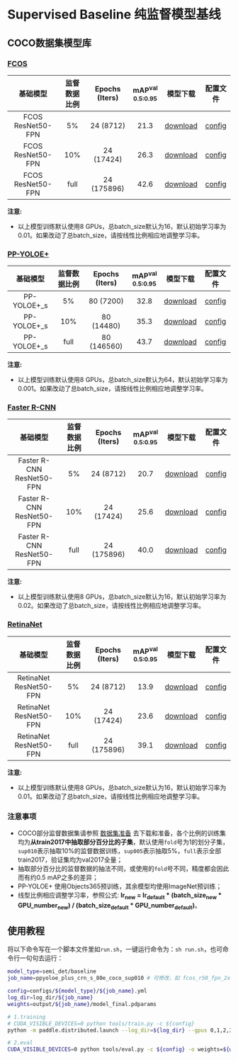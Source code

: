 # Supervised Baseline 纯监督模型基线

## COCO数据集模型库

### [FCOS](../../fcos)

|  基础模型          |    监督数据比例   |    Epochs (Iters)  | mAP<sup>val<br>0.5:0.95 |  模型下载  |   配置文件   |
| :---------------: | :-------------: | :---------------: |:---------------------: |:--------: | :---------: |
| FCOS ResNet50-FPN |        5%       |    24 (8712)      |       21.3        | [download](https://paddledet.bj.bcebos.com/models/fcos_r50_fpn_2x_coco_sup005.pdparams) | [config](fcos_r50_fpn_2x_coco_sup005.yml) |
| FCOS ResNet50-FPN |        10%      |    24 (17424)     |       26.3        | [download](https://paddledet.bj.bcebos.com/models/fcos_r50_fpn_2x_coco_sup010.pdparams) | [config](fcos_r50_fpn_2x_coco_sup010.yml) |
| FCOS ResNet50-FPN |        full     |    24 (175896)    |       42.6        | [download](https://paddledet.bj.bcebos.com/models/fcos_r50_fpn_iou_multiscale_2x_coco.pdparams) | [config](../../fcos/fcos_r50_fpn_iou_multiscale_2x_coco.yml) |

**注意:**
  - 以上模型训练默认使用8 GPUs，总batch_size默认为16，默认初始学习率为0.01。如果改动了总batch_size，请按线性比例相应地调整学习率。


### [PP-YOLOE+](../../ppyoloe)

|  基础模型          |    监督数据比例   |    Epochs (Iters)  |   mAP<sup>val<br>0.5:0.95 |  模型下载  |   配置文件   |
| :---------------: | :-------------: | :---------------: | :---------------------: |:--------: | :---------: |
| PP-YOLOE+_s       |        5%       |    80 (7200)      |       32.8       | [download](https://paddledet.bj.bcebos.com/models/ppyoloe_plus_crn_s_80e_coco_sup005.pdparams) | [config](ppyoloe_plus_crn_s_80e_coco_sup005.yml) |
| PP-YOLOE+_s       |        10%      |    80 (14480)     |       35.3       | [download](https://paddledet.bj.bcebos.com/models/ppyoloe_plus_crn_s_80e_coco_sup010.pdparams) | [config](ppyoloe_plus_crn_s_80e_coco_sup010.yml) |
| PP-YOLOE+_s       |        full     |    80 (146560)    |       43.7       | [download](https://paddledet.bj.bcebos.com/models/ppyoloe_plus_crn_s_80e_coco.pdparams) | [config](../../ppyoloe/ppyoloe_plus_crn_s_80e_coco.yml) |

**注意:**
  - 以上模型训练默认使用8 GPUs，总batch_size默认为64，默认初始学习率为0.001。如果改动了总batch_size，请按线性比例相应地调整学习率。


### [Faster R-CNN](../../faster_rcnn)

|  基础模型          |    监督数据比例   |    Epochs (Iters)  |  mAP<sup>val<br>0.5:0.95 |  模型下载  |   配置文件   |
| :---------------: | :-------------: | :---------------: | :---------------------: |:--------: | :---------: |
| Faster R-CNN ResNet50-FPN |    5%   |    24 (8712)      |       20.7      | [download](https://paddledet.bj.bcebos.com/models/faster_rcnn_r50_fpn_2x_coco_sup005.pdparams) | [config](faster_rcnn_r50_fpn_2x_coco_sup005.yml) |
| Faster R-CNN ResNet50-FPN |    10%  |    24 (17424)     |       25.6      | [download](https://paddledet.bj.bcebos.com/models/faster_rcnn_r50_fpn_2x_coco_sup010.pdparams) | [config](faster_rcnn_r50_fpn_2x_coco_sup010.yml) |
| Faster R-CNN ResNet50-FPN |    full |    24 (175896)    |       40.0      | [download](https://paddledet.bj.bcebos.com/models/faster_rcnn_r50_fpn_2x_coco.pdparams) | [config](../../configs/faster_rcnn/faster_rcnn_r50_fpn_2x_coco.yml) |

**注意:**
  - 以上模型训练默认使用8 GPUs，总batch_size默认为16，默认初始学习率为0.02。如果改动了总batch_size，请按线性比例相应地调整学习率。


### [RetinaNet](../../retinanet)

|  基础模型          |    监督数据比例   |    Epochs (Iters)  |  mAP<sup>val<br>0.5:0.95 |  模型下载  |   配置文件   |
| :---------------: | :-------------: | :---------------: | :---------------------: |:--------: | :---------: |
| RetinaNet ResNet50-FPN |     5%    |    24 (8712)      |       13.9       | [download](https://paddledet.bj.bcebos.com/models/retinanet_r50_fpn_2x_coco_sup005.pdparams) | [config](retinanet_r50_fpn_2x_coco_sup005.yml) |
| RetinaNet ResNet50-FPN |    10%    |    24 (17424)     |       23.6       | [download](https://paddledet.bj.bcebos.com/models/retinanet_r50_fpn_2x_coco_sup010.pdparams) | [config](retinanet_r50_fpn_2x_coco_sup010.yml) |
| RetinaNet ResNet50-FPN |    full   |    24 (175896)    |       39.1       | [download](https://paddledet.bj.bcebos.com/models/retinanet_r50_fpn_2x_coco.pdparams) | [config](../../configs/retinanet/retinanet_r50_fpn_2x_coco.yml) |

**注意:**
  - 以上模型训练默认使用8 GPUs，总batch_size默认为16，默认初始学习率为0.01。如果改动了总batch_size，请按线性比例相应地调整学习率。


### 注意事项
 - COCO部分监督数据集请参照 [数据集准备](../README.md) 去下载和准备，各个比例的训练集均为**从train2017中抽取部分百分比的子集**，默认使用`fold`号为1的划分子集，`sup010`表示抽取10%的监督数据训练，`sup005`表示抽取5%，`full`表示全部train2017，验证集均为val2017全量；
 - 抽取部分百分比的监督数据的抽法不同，或使用的`fold`号不同，精度都会因此而有约0.5 mAP之多的差异；
 - PP-YOLOE+ 使用Objects365预训练，其余模型均使用ImageNet预训练；
 - 线型比例相应调整学习率，参照公式: **lr<sub>new</sub> = lr<sub>default</sub> * (batch_size<sub>new</sub> * GPU_number<sub>new</sub>) / (batch_size<sub>default</sub> * GPU_number<sub>default</sub>)**。


## 使用教程

将以下命令写在一个脚本文件里如```run.sh```，一键运行命令为：```sh run.sh```，也可命令行一句句去运行：

```bash
model_type=semi_det/baseline
job_name=ppyoloe_plus_crn_s_80e_coco_sup010 # 可修改，如 fcos_r50_fpn_2x_coco_sup010

config=configs/${model_type}/${job_name}.yml
log_dir=log_dir/${job_name}
weights=output/${job_name}/model_final.pdparams

# 1.training
# CUDA_VISIBLE_DEVICES=0 python tools/train.py -c ${config}
python -m paddle.distributed.launch --log_dir=${log_dir} --gpus 0,1,2,3,4,5,6,7 tools/train.py -c ${config} --eval --amp

# 2.eval
CUDA_VISIBLE_DEVICES=0 python tools/eval.py -c ${config} -o weights=${weights}
```
